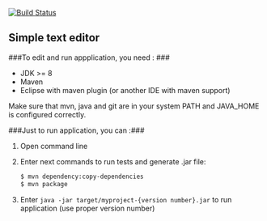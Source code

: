 [![Build Status](https://travis-ci.org/kovalE/myproject.svg)](https://travis-ci.org/kovalE/myproject)

## Simple text editor

###To edit and run appplication, you need : ###

* JDK >= 8
* Maven
* Eclipse with maven plugin (or another IDE with maven support)

Make sure that mvn, java and git are in your system PATH and JAVA_HOME is configured correctly.

###Just to run application, you can :###

1. Open command line
2. Enter next commands to run tests and generate .jar file:

   ```sh    
   $ mvn dependency:copy-dependencies
   $ mvn package
   ```
3. Enter `java -jar target/myproject-{version number}.jar` to run application (use proper version number)
